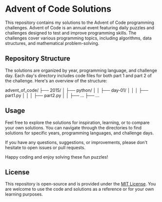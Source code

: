 # Advent of Code Solutions

This repository contains my solutions to the Advent of Code programming challenges. Advent of Code is an annual event featuring daily puzzles and challenges designed to test and improve programming skills. The challenges cover various programming topics, including algorithms, data structures, and mathematical problem-solving.

## Repository Structure

The solutions are organized by year, programming language, and challenge day. Each day's directory includes code files for both part 1 and part 2 of the challenge. Here's an overview of the structure:

advent_of_code/
├── 2015/
│ ├── python/
│ │ ├── day-01/
│ │ │ ├── part1.py
│ │ │ ├── part2.py
│ │ ├── ...
├── ...

## Usage

Feel free to explore the solutions for inspiration, learning, or to compare your own solutions. You can navigate through the directories to find solutions for specific years, programming languages, and challenge days.

If you have any questions, suggestions, or improvements, please don't hesitate to open issues or pull requests.

Happy coding and enjoy solving these fun puzzles!

## License

This repository is open-source and is provided under the [MIT License](LICENSE). You are welcome to use the code and solutions as a reference or for your own learning purposes.
